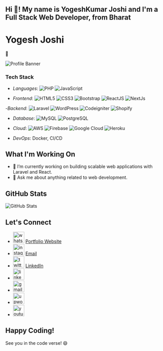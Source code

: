 <h2 align="left">Hi 👋! My name is YogeshKumar Joshi and I'm a Full Stack Web Developer, from Bharat</h2>


# Yogesh Joshi
👋

![Profile Banner](https://media.giphy.com/media/Qo2dupDib32rkTY4hX/giphy.gif)

### Tech Stack

- *Languages*: 
![PHP](https://img.shields.io/badge/PHP-777BB4.svg?&style=plastic&logo=php&logoColor=white)
![JavaScript](https://img.shields.io/badge/JavaScript-F7DF1E.svg?&style=plastic&logo=javascript&logoColor=black)


- *Frontend*: ![HTML5](https://img.shields.io/badge/-HTML5-%23E44D27?style=plastic&logo=html5&logoColor=ffffff)
![CSS3](https://img.shields.io/badge/-CSS3-%231572B6?style=plastic&logo=css3)
![Bootstrap](https://img.shields.io/badge/Bootstrap-563D7C?style=plastic&logo=bootstrap&logoColor=white)
![ReactJS](https://img.shields.io/badge/-ReactJS-grey?style=plastic&logo=react)
![NextJs](https://img.shields.io/badge/NextJs-000000.svg?&style=plastic&logo=next.js&logoColor=white)

-*Backend*: ![Laravel](https://img.shields.io/badge/Laravel-FF2D20.svg?&style=plastic&logo=laravel&logoColor=white)
![WordPress](https://img.shields.io/badge/WordPress-21759B.svg?&style=plastic&logo=wordpress&logoColor=white)
![Codeigniter](https://img.shields.io/badge/Codeigniter-EE4623.svg?&style=plastic&logo=codeigniter&logoColor=white)
![Shopify](https://img.shields.io/badge/Shopify-7AB55C.svg?&style=plastic&logo=shopify&logoColor=white)

- *Database*: ![MySQL](https://img.shields.io/badge/MySQL-00000F?style=plastic&logo=mysql&logoColor=white)
![PostgreSQL](https://img.shields.io/badge/PostgreSQL-316192?style=plastic&logo=postgresql&logoColor=white)


- *Cloud*: ![AWS](https://img.shields.io/badge/AWS-%23FF9900.svg?style=plastic&logo=amazon-aws&logoColor=white) 
![Firebase](https://img.shields.io/badge/Firebase-green?style=plastic&logo=Firebase&logoColor=white)
![Google Cloud](https://img.shields.io/badge/GoogleCloud-%234285F4.svg?style=plastic&logo=google-cloud&logoColor=white)
![Heroku](https://img.shields.io/badge/Heroku-%23430098.svg?style=plastic&logo=heroku&logoColor=white)

- *DevOps*: Docker, CI/CD


## What I'm Working On

- 🔭 I’m currently working on building scalable web applications with Laravel and React.
- 💬 Ask me about anything related to web development.


## GitHub Stats


![GitHub Stats](https://github-readme-stats.vercel.app/api?username=yogesh-joshi-0333&show_icons=true&hide=issues&icon_color=000000&hide_border=true&title_color=5391FE&text_color=555)


## Let's Connect

- <a target="_blank" href="https://wa.me/+918320955050"><img alt="whatsapp Logo" src="https://devyogesh.com/public/asset/svg/whatsapp.svg" height="35" /></a> [Portfolio Website](https://shivangraikar.github.io)
- <a target="_blank" href="https://www.instagram.com/yogesh_joshi_0333/"><img alt="instagram Logo" src="https://devyogesh.com/public/asset/svg/instagram.svg" height="35" /></a> [Email](mailto:shivangraikar@gmail.com)
- <a target="_blank" href="https://twitter.com/joshiyogesh0333"><img alt="twitter Logo" src="https://devyogesh.com/public/asset/svg/twitter.svg" height="35" /></a> [LinkedIn](https://www.linkedin.com/in/shivang-raikar/)
- <a target="_blank" href="https://www.linkedin.com/in/yogesh-joshi-web-developer/"><img alt="linkedin Logo" src="https://devyogesh.com/public/asset/svg/linkedin.svg" height="35" /></a> 
- <a target="_blank" href="https://www.upwork.com/freelancers/joshiyogesh0333"><img alt="gmail Logo" src="https://devyogesh.com/public/asset/svg/gmail.svg" height="35" /></a> 
- <a target="_blank" href="mailto:joshiyogesh0333@gmail.com"><img alt="upwork Logo" src="https://devyogesh.com/public/asset/svg/upwork.svg" height="35" /></a> 
- <a target="_blank" href="https://wa.me/+918320955050"><img alt="youtube Logo" src="https://devyogesh.com/public/asset/svg/youtube.svg" height="35" /></a>



## Happy Coding!

See you in the code verse! 😄
